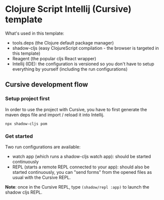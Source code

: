 # Clojure Script Intellij (Cursive) template

What's used in this template:
- tools.deps (the Clojure default package manager)
- shadow-cljs (easy ClojureScript compilation - the browser is targeted in this template)
- Reagent (the popular cljs React wrapper)
- Intellij (IDE): the configuration is versioned so you don't have to setup everything by yourself (including the run configurations)

## Cursive development flow

### Setup project first
In order to use the project with Cursive, you have to first generate the maven deps file and import / reload it into Intellij.
```
npx shadow-cljs pom
```

### Get started

Two run configurations are available:
- watch app (which runs a shadow-cljs watch app): should be started continuously
- REPL (starts a remote REPL connected to your app): should also be started continuously, you can "send forms" from the opened files as usual with the Cursive REPL.

**Note**: once in the Cursive REPL, type `(shadow/repl :app)` to launch the shadow cljs REPL.
